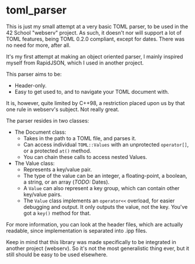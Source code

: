 # toml_parser
This is just my small attempt at a very basic TOML parser, to be used in the 42 School "webserv" project. As such, it doesn't nor will support a lot of TOML features, being TOML 0.2.0 compliant, except for dates. There was no need for more, after all.

It's my first attempt at making an object oriented parser, I mainly inspired myself from RapidJSON, which I used in another project.

This parser aims to be:
- Header-only.
- Easy to get used to, and to navigate your TOML document with.

It is, however, quite limited by C++98, a restriction placed upon us by that one rule in webserv's subject. Not really great.

The parser resides in two classes:
- The Document class:
	- Takes in the path to a TOML file, and parses it.
	- Can access individual `TOML::Values` with an unprotected `operator[]`, or a protected `at()` method.
	- You can chain these calls to access nested Values.
- The Value class:
	- Represents a key/value pair.
	- The type of the value can be an integer, a floating-point, a boolean, a string, or an array (_TODO:_ Dates).
	- A `Value` can also represent a key group, which can contain other key/value pairs.
	- The `Value` class implements an `operator<<` overload, for easier debugging and output. It only outputs the value, not the key. You've got a `key()` method for that.

For more information, you can look at the header files, which are actually readable, since implementation is separated into .ipp files.

Keep in mind that this library was made specifically to be integrated in another project (webserv). So it's not the most generalistic thing ever, but it still should be easy to be used elsewhere.
